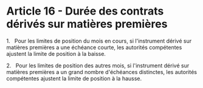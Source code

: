 # Article 16 - Durée des contrats dérivés sur matières premières


1.   Pour les limites de position du mois en cours, si l'instrument dérivé sur matières premières a une échéance courte, les autorités compétentes ajustent la limite de position à la baisse.

2.   Pour les limites de position des autres mois, si l'instrument dérivé sur matières premières a un grand nombre d'échéances distinctes, les autorités compétentes ajustent la limite de position à la hausse.
